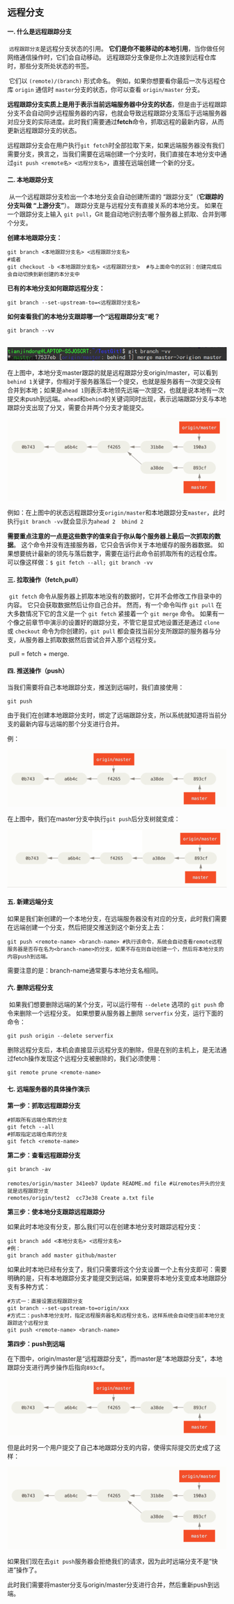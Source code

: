 ## 远程分支

#### 一. 什么是远程跟踪分支

​	`远程跟踪分支`是远程分支状态的引用。 **它们是你不能移动的本地引用**，当你做任何网络通信操作时，它们会自动移动。 远程跟踪分支像是你上次连接到远程仓库时，那些分支所处状态的书签。

​	它们以 `(remote)/(branch)` 形式命名。 例如，如果你想要看你最后一次与远程仓库 `origin` 通信时 `master`分支的状态，你可以查看 `origin/master` 分支。

​	**远程跟踪分支实质上是用于表示当前远端服务器中分支的状态**，但是由于远程跟踪分支不会自动同步远程服务器的内容，也就会导致远程跟踪分支落后于远端服务器对应分支的实际进度。此时我们需要通过**fetch**命令，抓取远程的最新内容，从而更新远程跟踪分支的状态。

​	远程跟踪分支会在用户执行`git fetch`时全部拉取下来，如果远端服务器没有我们需要分支，换言之，当我们需要在远端创建一个分支时，我们直接在本地分支中通过`git push <remote名> <远程分支名>`，直接在远端创建一个新的分支。

#### 二. 本地跟踪分支

​	从一个远程跟踪分支检出一个本地分支会自动创建所谓的 “跟踪分支”（**它跟踪的分支叫做 “上游分支”**）。 跟踪分支是与远程分支有直接关系的本地分支。 如果在一个跟踪分支上输入 `git pull`，Git 能自动地识别去哪个服务器上抓取、合并到哪个分支。

**创建本地跟踪分支：**

```shell
git branch <本地跟踪分支名> <远程跟踪分支名>
#或者
git checkout -b <本地跟踪分支名> <远程跟踪分支>  #与上面命令的区别：创建完成后会自动切换到新创建的本分支中
```

**已有的本地分支如何跟踪远程分支：**

```shell
git branch --set-upstream-to=<远程跟踪分支名>
```



**如何查看我们的本地分支跟踪哪一个“远程跟踪分支”呢？**

```shell
git branch --vv
```

​	![](../images/46.png)

​	在上图中，本地分支master跟踪的就是远程跟踪分支origin/master，可以看到`behind 1`关键字，你相对于服务器落后一个提交，也就是服务器有一次提交没有合并到本地；如果是`ahead 1`则表示本地领先远端一次提交，也就是说本地有一次提交未push到远端。`ahead`和`behind`的关键词同时出现，表示远端跟踪分支与本地跟踪分支出现了分叉，需要合并两个分支才能提交。

![](../images/45.png)

​	例如：在上图中的状态远程跟踪分支`origin/master`和本地跟踪分支`master`，此时执行`git branch -vv`就会显示为`ahead 2  bhind 2`

​	**需要重点注意的一点是这些数字的值来自于你从每个服务器上最后一次抓取的数据**。 这个命令并没有连接服务器，它只会告诉你关于本地缓存的服务器数据。 如果想要统计最新的领先与落后数字，需要在运行此命令前抓取所有的远程仓库。 可以像这样做：`$ git fetch --all; git branch -vv`



#### 三. 拉取操作（fetch,pull）

​	 `git fetch` 命令从服务器上抓取本地没有的数据时，它并不会修改工作目录中的内容。 它只会获取数据然后让你自己合并。 然而，有一个命令叫作 `git pull` 在大多数情况下它的含义是一个 `git fetch` 紧接着一个 `git merge` 命令。 如果有一个像之前章节中演示的设置好的跟踪分支，不管它是显式地设置还是通过 `clone` 或 `checkout` 命令为你创建的，`git pull` 都会查找当前分支所跟踪的服务器与分支，从服务器上抓取数据然后尝试合并入那个远程分支。

​	pull = fetch + merge.



#### 四. 推送操作（push）

当我们需要将自己本地跟踪分支，推送到远端时，我们直接使用：

```shell
git push
```

由于我们在创建本地跟踪分支时，绑定了远端跟踪分支，所以系统就知道将当前分支的最新内容与远端的那个分支进行合并。

例：

![](../images/44.png)

在上图中，我们在master分支中执行`git push`后分支树就变成：

![](../images/47.png)



#### 五. 新建远端分支

如果是我们新创建的一个本地分支，在远端服务器没有对应的分支，此时我们需要在远端创建一个分支，然后把提交推送到这个新分支上去：

```shell
git push <remote-name> <branch-name> #执行该命令，系统会自动查看remote远程服务器是否存在名为<branch-name>的分支，如果不存在则自动创建一个，然后将本地分支的内容push到远端。
```

需要注意的是：branch-name通常要与本地分支名相同。



#### 六. 删除远程分支

​	如果我们想要删除远端的某个分支，可以运行带有 `--delete` 选项的 `git push` 命令来删除一个远程分支。 如果想要从服务器上删除 `serverfix` 分支，运行下面的命令：

```shell
git push origin --delete serverfix
```

删除远程分支后，本机会直接显示远程分支的删除，但是在别的主机上，是无法通过fetch操作发现这个远程分支被删除的，我们必须使用：

```shell
git remote prune <remote-name>
```



#### 七. 远端服务器的具体操作演示

**第一步：抓取远程跟踪分支**

```shell
#抓取所有远端仓库的分支
git fetch --all 
#抓取指定远端仓库的分支
git fetch <remote-name>
```

**第二步：查看远程跟踪分支**

```shell
git branch -av

remotes/origin/master 341eeb7 Update README.md file #以remotes开头的分支就是远程跟踪分支
remotes/origin/test2  cc73e38 Create a.txt file
```



**第三步：使本地分支跟踪远程跟踪分**

如果此时本地没有分支，那么我们可以在创建本地分支时跟踪远程分支：

```shell
git branch add <本地分支名> <远程分支名>
#例：
git branch add master github/master
```



​	如果此时本地已经有分支了，我们只需要将这个分支设置一个上有分支即可：需要明确的是，只有本地跟踪分支才能提交到远端，如果要将本地分支变成本地跟踪分支有多种方式：

```shell
#方式一：直接设置远程跟踪分支
git branch --set-upstream-to=origin/xxx
#方式二：push本地分支时，指定远程服务器名和远程分支名，这样系统会自动使当前本地分支跟踪这个远程分支
git push <remote-name> <branch-name>
```

**第四步：push到远端**

在下图中，origin/master是“远程跟踪分支”，而master是“本地跟踪分支”，本地跟踪分支进行两步操作后指向`893cf`。

![](../images/44.png)

但是此时另一个用户提交了自己本地跟踪分支的内容，使得实际提交历史成了这样：

![](../images/45.png)

如果我们现在去`git push`服务器会拒绝我们的请求，因为此时远端分支不是“快进”操作了。

此时我们需要将master分支与origin/master分支进行合并，然后重新push到远端。